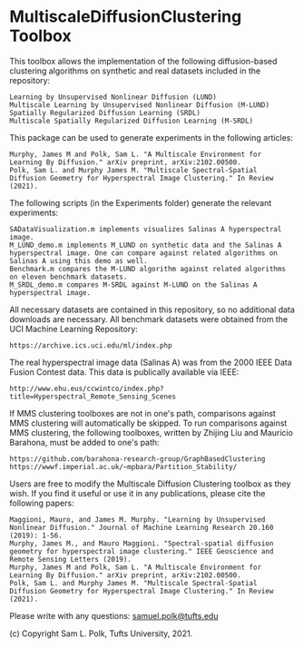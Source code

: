 # MultiscaleDiffusionClustering Toolbox

This toolbox allows the implementation of the following diffusion-based clustering algorithms on synthetic and real datasets included in the repository:

    Learning by Unsupervised Nonlinear Diffusion (LUND)
    Multiscale Learning by Unsupervised Nonlinear Diffusion (M-LUND)
    Spatially Regularized Diffusion Learning (SRDL)
    Multiscale Spatially Regularized Diffusion Learning (M-SRDL)

This package can be used to generate experiments in the following articles:

    Murphy, James M and Polk, Sam L. "A Multiscale Environment for Learning By Diffusion." arXiv preprint, arXiv:2102.00500.
    Polk, Sam L. and Murphy James M. "Multiscale Spectral-Spatial Diffusion Geometry for Hyperspectral Image Clustering." In Review (2021).

The following scripts (in the Experiments folder) generate the relevant experiments:

    SADataVisualization.m implements visualizes Salinas A hyperspectral image.
    M_LUND_demo.m implements M_LUND on synthetic data and the Salinas A hyperspectral image. One can compare against related algorithms on Salinas A using this demo as well.
    Benchmark.m compares the M-LUND algorithm against related algorithms on eleven benchmark datasets.
    M_SRDL_demo.m compares M-SRDL against M-LUND on the Salinas A hyperspectral image.

All necessary datasets are contained in this repository, so no additional data downloads are necessary. All benchmark datasets were obtained from the UCI Machine Learning Repository:

    https://archive.ics.uci.edu/ml/index.php

The real hyperspectral image data (Salinas A) was from the 2000 IEEE Data Fusion Contest data. This data is publically available via IEEE:

    http://www.ehu.eus/ccwintco/index.php?title=Hyperspectral_Remote_Sensing_Scenes

If MMS clustering toolboxes are not in one's path, comparisons against MMS clustering will automatically be skipped. To run comparisons against MMS clustering, the following toolboxes, written by Zhijing Liu and Mauricio Barahona, must be added to one's path:

    https://github.com/barahona-research-group/GraphBasedClustering
    https://wwwf.imperial.ac.uk/~mpbara/Partition_Stability/

Users are free to modify the Multiscale Diffusion Clustering toolbox as they wish. If you find it useful or use it in any publications, please cite the following papers:

    Maggioni, Mauro, and James M. Murphy. "Learning by Unsupervised Nonlinear Diffusion." Journal of Machine Learning Research 20.160 (2019): 1-56.
    Murphy, James M., and Mauro Maggioni. "Spectral-spatial diffusion geometry for hyperspectral image clustering." IEEE Geoscience and Remote Sensing Letters (2019).
    Murphy, James M and Polk, Sam L. "A Multiscale Environment for Learning By Diffusion." arXiv preprint, arXiv:2102.00500.
    Polk, Sam L. and Murphy James M. "Multiscale Spectral-Spatial Diffusion Geometry for Hyperspectral Image Clustering." In Review (2021).

Please write with any questions: samuel.polk@tufts.edu

(c) Copyright Sam L. Polk, Tufts University, 2021.
